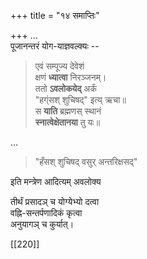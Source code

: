 +++
title = "१४ समाप्तिः"

+++
…  
पूजानन्तरं योग-याज्ञवल्क्यः --

> एवं सम्पूज्य देवेशं  
क्षणं **ध्यात्वा** निरञ्जनम्।  
ततो **ऽवलोकयेद्** अर्कं  
"हग्ंसश् शुचिषद्" इत्य् ऋचा॥  
स **याति** ब्रह्मणस् स्थानं  
**स्नात्वेक्षेतानया** तु यः॥

…  

> "हँसश् शुचिषद् वसुर् अन्तरिक्षसद्" 

इति मन्त्रेण आदित्यम् अवलोक्य  

तीर्थं प्रसादञ् च योग्येभ्यो दत्वा  
वह्नि-सन्तर्पणादिकं कृत्वा  
अनुयागञ् च कुर्यात्।

[[220]]

